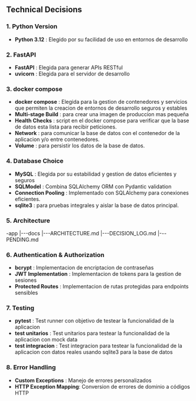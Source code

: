 ## Technical Decisions

### 1. Python Version
- **Python 3.12**     : Elegido por su facilidad de uso en entornos de desarrollo

### 2. FastAPI
- **FastAPI**         : Elegida para generar APIs RESTful
- **uvicorn**         : Elegida para el servidor de desarrollo 

### 3. docker compose
- **docker compose**      : Elegida para la gestion de contenedores y servicios que permiten la creacion de entornos de desarrollo seguros y estables
- **Multi-stage Build**   : para crear una imagen de produccion mas pequeña
- **Health Checks**       : script en el docker compose para verificar que la base de datos esta lista para recibir peticiones.
- **Network**             : para comunicar la base de datos con el contenedor de la aplicacion y/o entre contenedores.
- **Volume**              : para persistir los datos de la base de datos.

### 4. Database Choice
- **MySQL**               : Elegida por su estabilidad y gestion de datos eficientes y seguros
- **SQLModel**            : Combina SQLAlchemy ORM con Pydantic validation
- **Connection Pooling**  : Implementado con SQLAlchemy para conexiones eficientes.
- **sqlite3**             : para pruebas integrales y aislar la base de datos principal.
 
### 5. Architecture
-app
    |---docs
            |---ARCHITECTURE.md
            |---DECISION_LOG.md
            |---PENDING.md   
           
### 6. Authentication & Authorization
- **bcrypt**                : Implementacion de encriptacion de contraseñas
- **JWT Implementation**    : Implementacion de tokens para la gestion de sesiones
- **Protected Routes**      : Implementacion de rutas protegidas para endpoints sensibles

### 7. Testing
- **pytest**              :   Test runner con objetivo de testear la funcionalidad de la aplicacion
- **test unitarios**      :   Test unitarios para testear la funcionalidad de la aplicacion con mock data 
- **test integracion**    :   Test integracion para testear la funcionalidad de la aplicacion con datos reales usando sqlite3 para la base de datos

### 8. Error Handling
- **Custom Exceptions**   : Manejo de errores personalizados
- **HTTP Exception Mapping**: Conversion de errores de dominio a códigos HTTP


